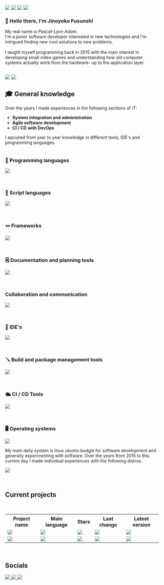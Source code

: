 <span>
  <img src="https://img.shields.io/github/created-at/Jinoyoko-Fusunshi/Jinoyoko-Fusunshi?style=flat-squared" />
  <img src="https://img.shields.io/github/last-commit/Jinoyoko-Fusunshi/Jinoyoko-Fusunshi?style=flat-squared" />

  <img src="https://img.shields.io/github/repo-size/Jinoyoko-Fusunshi/Jinoyoko-Fusunshi?style=flat-squared" />
  <img src="https://img.shields.io/github/stars/Jinoyoko-Fusunshi/Jinoyoko-Fusunshi?style=flat-squared" />
</span>

### 👋 Hello there, I'm Jinoyoko Fusunshi 

My real name is *Pascal-Lyon Adam*.
<br>
I'm a junior software developer interested in new technologies and I'm intrigued finding new cool solutions to new problems.
<br></br>
I taught myself programming back in 2015 with the main interest in developing small video games and understanding how old computer systems actually work from the hardware- up to the application layer.
<br></br>

<span>
  <img src="https://img.shields.io/github/stars/Jinoyoko-Fusunshi?style=flat-squared&color=yellow&label=user stars" />
  <img src="https://img.shields.io/github/followers/Jinoyoko-Fusunshi?style=flat-squared&color=green" />
</span>

## 🎓 General knowledge

Over the years I made experiences in the following sections of IT:
- **System integration and administration**
- **Agile software development**
- **CI / CD with DevOps**

I aqcuired from year to year knowledge in different tools, IDE's and programming languages.
<br></br>

### 📝 Programming languages

<p align="left">
  <a href="https://skillicons.dev">
    <img src="https://skillicons.dev/icons?i=c,cpp,cs,rust,java,go,html,css,js,ts," />
  </a>
</p>
<br>

### 📃 Script languages

<p align="left">
  <a href="https://skillicons.dev">
    <img src="https://skillicons.dev/icons?i=bash,powershell" />
  </a>
</p>
<br>

### 🪢 Frameworks
<p align="left">
  <a href="https://skillicons.dev">
    <img src="https://skillicons.dev/icons?i=net,vue,react,nextjs,tailwind,mysql,postgres,sqlite,gtk" />
  </a>
</p>
<br>

### 🗒️ Documentation and planning tools

<p align="left">
  <a href="https://skillicons.dev">
    <img src="https://skillicons.dev/icons?i=notion,figma,md,drawio" />
  </a>
</p>
<br>

### Collaboration and communication

<p align="left">
  <a href="https://skillicons.dev">
    <img src="https://skillicons.dev/icons?i=github,bitbucket,discord" />
  </a>
</p>
<br>

### 💾 IDE's

<p align="left">
  <a href="https://skillicons.dev">
    <img src="https://skillicons.dev/icons?i=neovim,visualstudio,vscode,clion,webstorm,rider,rust-rover" />
  </a>
</p>
<br>

### 🪛 Build and package management tools

<p align="left">
  <a href="https://skillicons.dev">
    <img src="https://skillicons.dev/icons?i=net,gradle,maven,cmake,npm" />
  </a>
</p>
<br>

### 🛳️ CI / CD Tools

<p align="left">
  <a href="https://skillicons.dev">
    <img src="https://skillicons.dev/icons?i=bash,pwsh,git,npm,docker" />
  </a>
</p>
<br>

### 🖥️ Operating systems

<p align="left">
  <a href="https://skillicons.dev">
    <img src="https://skillicons.dev/icons?i=windows,linux" />
  </a>
</p>

My main daily system is linux ubuntu budgie for software development and generally experimenting with software. Over the years from 2015 to this current day I made individual experiences with the following distros.

<p align="left">
  <a href="https://skillicons.dev">
    <img src="https://skillicons.dev/icons?i=debian,ubuntu,redhat,arch,mint,raspberrypi" />
  </a>
</p>
<br>

## Current projects
<br>
<table>
    <tr>
        <th>Project name</th>
        <th>Main language</th>
        <th>Stars</th>
        <th>Last change</th>
        <th>Latest version</th>
    </tr>
    <tr>
        <td>
            <a href="https://github.com/Jinoyoko-Fusunshi/HyprSettings">
                <img src="https://img.shields.io/badge/HyprSettings-darkviolet?style=for-the-badge" />
            </a>
        </td>
        <td>
            <img src="https://img.shields.io/github/languages/top/Jinoyoko-Fusunshi/HyprSettings?color=blue&style=for-the-badge" />
        </td>
        <td>
            <img src="https://img.shields.io/github/stars/Jinoyoko-Fusunshi/HyprSettings?color=yellow&style=for-the-badge" />  
        </td>
        <td>
            <img src="https://img.shields.io/github/last-commit/Jinoyoko-Fusunshi/HyprSettings?color=green&style=for-the-badge" />
        </td>
        <td>
            <img src="https://img.shields.io/github/v/release/Jinoyoko-Fusunshi/HyprSettings?color=red&style=for-the-badge" />
        </td>
    </tr>
    <tr>
        <td>
            <a href="https://github.com/Jinoyoko-Fusunshi/CodEXpander">
               <img src="https://img.shields.io/badge/CodEXpander-darkviolet?style=for-the-badge" />
            </a>
        </td>
        <td>
            <img src="https://img.shields.io/github/languages/top/Jinoyoko-Fusunshi/CodEXpander?color=blue&style=for-the-badge" />
        </td>
        <td>
            <img src="https://img.shields.io/github/stars/Jinoyoko-Fusunshi/CodEXpander?color=yellow&style=for-the-badge" />
        </td>
        <td>
            <img src="https://img.shields.io/github/last-commit/Jinoyoko-Fusunshi/CodEXpander?color=green&style=for-the-badge" />
        </td>
        <td>
            <img src="https://img.shields.io/github/v/release/Jinoyoko-Fusunshi/CodEXpander?color=red&style=for-the-badge" />
        </td>
    </tr>
</table>
<br>

## Socials
<span>
  <a href="https://github.com/Jinoyoko-Fusunshi">
      <img src="https://img.shields.io/badge/GITHUB-Jinoyoko%20Fusunshi-white?labelColor=grey&style=for-the-badge" />
  </a>
  <a href="https://www.instagram.com/jinoyoko/">
      <img src="https://img.shields.io/badge/instagram-Jinoyoko-white?labelColor=darkviolet&style=for-the-badge" />
  </a>
  <a href="https://www.linkedin.com/in/pascal-lyon-adam-00bb7030b/">
      <img src="https://img.shields.io/badge/linkedin-Pascal&#8212Lyon_Adam-white?labelColor=blue&style=for-the-badge" />
  </a>
</span>